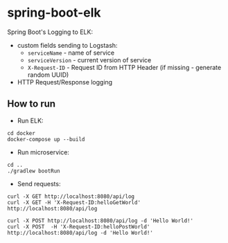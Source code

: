 # spring-boot-elk
Spring Boot's Logging to ELK:
* custom fields sending to Logstash:
    * `serviceName` - name of service
    * `serviceVersion` - current version of service
    * `X-Request-ID` -  Request ID from HTTP Header (if missing - generate random UUID)
* HTTP Request/Response logging

## How to run

* Run ELK:
```
cd docker
docker-compose up --build
```

* Run microservice:
```
cd ..
./gradlew bootRun
```

* Send requests:
```
curl -X GET http://localhost:8080/api/log
curl -X GET -H 'X-Request-ID:helloGetWorld' http://localhost:8080/api/log

curl -X POST http://localhost:8080/api/log -d 'Hello World!'
curl -X POST  -H 'X-Request-ID:helloPostWorld' http://localhost:8080/api/log -d 'Hello World!'
```